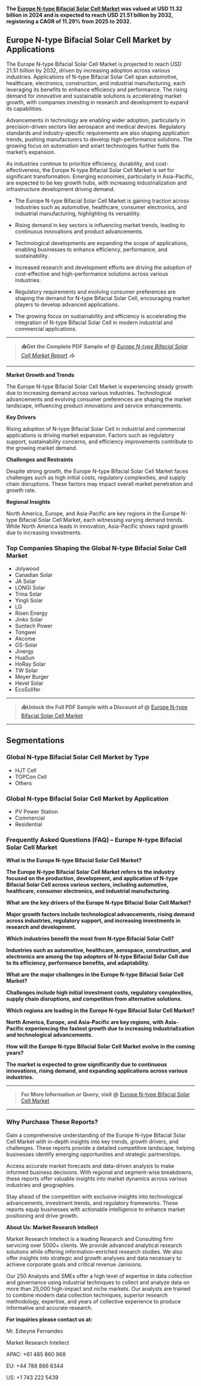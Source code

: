 <p><strong>The <a href="https://www.marketresearchintellect.com/download-sample/?rid=1064993&amp;utm_source=Pulse-April-Europe&amp;utm_medium=852">Europe N-type Bifacial Solar Cell Market</a> was valued at USD 11.32 billion in 2024 and is expected to reach USD 21.51 billion by 2032, registering a CAGR of 11.29% from 2025 to 2032.</strong></p><h2>Europe N-type Bifacial Solar Cell Market by Applications&nbsp;</h2><p><p>The Europe N-type Bifacial Solar Cell Market is projected to reach USD 21.51 billion by 2032, driven by increasing adoption across various industries. Applications of N-type Bifacial Solar Cell span automotive, healthcare, electronics, construction, and industrial manufacturing, each leveraging its benefits to enhance efficiency and performance. The rising demand for innovative and sustainable solutions is accelerating market growth, with companies investing in research and development to expand its capabilities.</p><p>Advancements in technology are enabling wider adoption, particularly in precision-driven sectors like aerospace and medical devices. Regulatory standards and industry-specific requirements are also shaping application trends, pushing manufacturers to develop high-performance solutions. The growing focus on automation and smart technologies further fuels the market&rsquo;s expansion.</p><p>As industries continue to prioritize efficiency, durability, and cost-effectiveness, the Europe N-type Bifacial Solar Cell Market is set for significant transformation. Emerging economies, particularly in Asia-Pacific, are expected to be key growth hubs, with increasing industrialization and infrastructure development driving demand.</p></p><ul><li><p>The Europe N-type Bifacial Solar Cell Market is gaining traction across industries such as automotive, healthcare, consumer electronics, and industrial manufacturing, highlighting its versatility.</p></li><li><p>Rising demand in key sectors is influencing market trends, leading to continuous innovations and product advancements.</p></li><li><p>Technological developments are expanding the scope of applications, enabling businesses to enhance efficiency, performance, and sustainability.</p></li><li><p>Increased research and development efforts are driving the adoption of cost-effective and high-performance solutions across various industries.</p></li><li><p>Regulatory requirements and evolving consumer preferences are shaping the demand for N-type Bifacial Solar Cell, encouraging market players to develop advanced applications.</p></li><li><p>The growing focus on sustainability and efficiency is accelerating the integration of N-type Bifacial Solar Cell in modern industrial and commercial applications.</p></li></ul><hr /><blockquote><p><strong><span class="font-[700]">📥Get the Complete PDF Sample of @ </span></strong><em><span class="font-[700]"><a href="https://www.marketresearchintellect.com/download-sample/?rid=1064993&amp;utm_source=Pulse-April-Europe&amp;utm_medium=852" target="_blank" data-tracking-control-name="article-ssr-frontend-pulse_little-text-block" data-tracking-will-navigate="" data-test-link="">Europe N-type Bifacial Solar Cell Market Report</a>&nbsp;📥</span></em></p></blockquote><hr /><p class="" data-start="77" data-end="360"><strong data-start="77" data-end="105">Market Growth and Trends</strong></p><p class="" data-start="77" data-end="360">The Europe N-type Bifacial Solar Cell Market is experiencing steady growth due to increasing demand across various industries. Technological advancements and evolving consumer preferences are shaping the market landscape, influencing product innovations and service enhancements.</p><p class="" data-start="362" data-end="606"><strong data-start="362" data-end="377">Key Drivers</strong></p><p class="" data-start="362" data-end="606">Rising adoption of N-type Bifacial Solar Cell in industrial and commercial applications is driving market expansion. Factors such as regulatory support, sustainability concerns, and efficiency improvements contribute to the growing market demand.</p><p class="" data-start="608" data-end="849"><strong data-start="608" data-end="637">Challenges and Restraints</strong></p><p class="" data-start="608" data-end="849">Despite strong growth, the Europe N-type Bifacial Solar Cell Market faces challenges such as high initial costs, regulatory complexities, and supply chain disruptions. These factors may impact overall market penetration and growth rate.</p><p class="" data-start="851" data-end="1095"><strong data-start="851" data-end="872">Regional Insights</strong></p><p class="" data-start="851" data-end="1095">North America, Europe, and Asia-Pacific are key regions in the Europe N-type Bifacial Solar Cell Market, each witnessing varying demand trends. While North America leads in innovation, Asia-Pacific shows rapid growth due to increasing investments.</p><p><h3>Top Companies Shaping the Global N-type Bifacial Solar Cell Market </h3><ul><li>Jolywood</li><li>Canadian Solar</li><li>JA Solar</li><li>LONGi Solar</li><li>Trina Solar</li><li>Yingli Solar</li><li>LG</li><li>Risen Energy</li><li>Jinko Solar</li><li>Suntech Power</li><li>Tongwei</li><li>Akcome</li><li>GS-Solar</li><li>Jinergy</li><li>HuaSun</li><li>HoRay Solar</li><li>TW Solar</li><li>Meyer Burger</li><li>Hevel Solar</li><li>EcoSolifer</li></ul></p><hr /><blockquote><p><strong>📥Unlock the Full PDF Sample with a Discount of @</strong> <a href="https://www.marketresearchintellect.com/ask-for-discount/?rid=1064993&amp;utm_source=Pulse-April-Europe&amp;utm_medium=852">Europe N-type Bifacial Solar Cell Market</a></p></blockquote><hr /><p><h2>Segmentations</h2><h3>Global N-type Bifacial Solar Cell Market by Type</h3><ul><li>HJT Cell</li><li>TOPCon Cell</li><li>Others</li></ul><h3>Global N-type Bifacial Solar Cell Market by Application</h3><ul><li>PV Power Station</li><li>Commercial</li><li>Residential</li></ul></p><h3><strong>Frequently Asked Questions (FAQ) &ndash; Europe N-type Bifacial Solar Cell Market</strong></h3><p><strong>What is the Europe N-type Bifacial Solar Cell Market?</strong></p><p><strong>The Europe N-type Bifacial Solar Cell Market refers to the industry focused on the production, development, and application of N-type Bifacial Solar Cell across various sectors, including automotive, healthcare, consumer electronics, and industrial manufacturing.</strong></p><p><strong>What are the key drivers of the Europe N-type Bifacial Solar Cell Market?</strong></p><p><strong>Major growth factors include technological advancements, rising demand across industries, regulatory support, and increasing investments in research and development.</strong></p><p><strong>Which industries benefit the most from N-type Bifacial Solar Cell?</strong></p><p><strong>Industries such as automotive, healthcare, aerospace, construction, and electronics are among the top adopters of N-type Bifacial Solar Cell due to its efficiency, performance benefits, and adaptability.</strong></p><p><strong>What are the major challenges in the Europe N-type Bifacial Solar Cell Market?</strong></p><p><strong>Challenges include high initial investment costs, regulatory complexities, supply chain disruptions, and competition from alternative solutions.</strong></p><p><strong>Which regions are leading in the Europe N-type Bifacial Solar Cell Market?</strong></p><p><strong>North America, Europe, and Asia-Pacific are key regions, with Asia-Pacific experiencing the fastest growth due to increasing industrialization and technological advancements.</strong></p><p><strong>How will the Europe N-type Bifacial Solar Cell Market evolve in the coming years?</strong></p><p><strong>The market is expected to grow significantly due to continuous innovations, rising demand, and expanding applications across various industries.</strong></p><hr /><blockquote><p><span class="font-[700]"><strong>For More Information or Query, visit&nbsp;@</strong>&nbsp;</span><span class="font-[700]"><a href="https://www.marketresearchintellect.com/product/n-type-bifacial-solar-cell-market/?utm_source=Linkedin&utm_medium=852" target="_blank" data-tracking-control-name="article-ssr-frontend-pulse_little-text-block" data-tracking-will-navigate="" data-test-link="">Europe N-type Bifacial Solar Cell Market</a></span></p></blockquote><hr /><h3><strong data-start="0" data-end="31">Why Purchase These Reports?</strong></h3><p class="" data-start="35" data-end="297">Gain a comprehensive understanding of the Europe N-type Bifacial Solar Cell Market with in-depth insights into key trends, growth drivers, and challenges. These reports provide a detailed competitive landscape, helping businesses identify emerging opportunities and strategic partnerships.</p><p class="" data-start="299" data-end="540">Access accurate market forecasts and data-driven analysis to make informed business decisions. With regional and segment-wise breakdowns, these reports offer valuable insights into market dynamics across various industries and geographies.</p><p class="" data-start="542" data-end="784">Stay ahead of the competition with exclusive insights into technological advancements, investment trends, and regulatory frameworks. These reports equip businesses with actionable intelligence to enhance market positioning and drive growth.</p><p><strong><span class="font-[700]">About Us: Market Research Intellect</span></strong></p><p><span class="">Market Research Intellect is a leading Research and Consulting firm servicing over 5000+ clients. We provide advanced analytical research solutions while offering information-enriched research studies.&nbsp;</span>We also offer insights into strategic and growth analyses and data necessary to achieve corporate goals and critical revenue Janisions.</p><p><span class="">Our 250 Analysts and SMEs offer a high level of expertise in data collection and governance using industrial techniques to collect and analyze data on more than 25,000 high-impact and niche markets. Our analysts are trained to combine modern data collection techniques, superior research methodology, expertise, and years of collective experience to produce informative and accurate research.</span></p><p><strong>For inquiries please contact us at:</strong></p><p>Mr. Edwyne Fernandes</p><p>Market Research Intellect</p><p>APAC: +61 485 860 968</p><p>EU: +44 788 886 6344</p><p>US: +1 743 222 5439</p>
